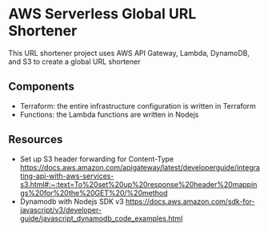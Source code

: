 # AWS Serverless Global URL Shortener

This URL shortener project uses AWS API Gateway, Lambda, DynamoDB, and S3 to create a global URL shortener

## Components

- Terraform: the entire infrastructure configuration is written in Terraform
- Functions: the Lambda functions are written in Nodejs

## Resources

- Set up S3 header forwarding for Content-Type https://docs.aws.amazon.com/apigateway/latest/developerguide/integrating-api-with-aws-services-s3.html#:~:text=To%20set%20up%20response%20header%20mappings%20for%20the%20GET%20/%20method
- Dynamodb with Nodejs SDK v3 https://docs.aws.amazon.com/sdk-for-javascript/v3/developer-guide/javascript_dynamodb_code_examples.html
